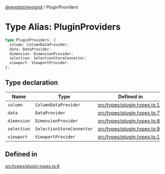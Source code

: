 [@revolist/revogrid](README.md) / PluginProviders

# Type Alias: PluginProviders

```ts
type PluginProviders: {
  column: ColumnDataProvider;
  data: DataProvider;
  dimension: DimensionProvider;
  selection: SelectionStoreConnector;
  viewport: ViewportProvider;
};
```

## Type declaration

| Name | Type | Defined in |
| ------ | ------ | ------ |
| `column` | `ColumnDataProvider` | [src/types/plugin.types.ts:10](https://github.com/revolist/revogrid/blob/786bfc578aeb724125d022c69d878eb830c54a23/src/types/plugin.types.ts#L10) |
| `data` | `DataProvider` | [src/types/plugin.types.ts:7](https://github.com/revolist/revogrid/blob/786bfc578aeb724125d022c69d878eb830c54a23/src/types/plugin.types.ts#L7) |
| `dimension` | `DimensionProvider` | [src/types/plugin.types.ts:8](https://github.com/revolist/revogrid/blob/786bfc578aeb724125d022c69d878eb830c54a23/src/types/plugin.types.ts#L8) |
| `selection` | `SelectionStoreConnector` | [src/types/plugin.types.ts:9](https://github.com/revolist/revogrid/blob/786bfc578aeb724125d022c69d878eb830c54a23/src/types/plugin.types.ts#L9) |
| `viewport` | `ViewportProvider` | [src/types/plugin.types.ts:11](https://github.com/revolist/revogrid/blob/786bfc578aeb724125d022c69d878eb830c54a23/src/types/plugin.types.ts#L11) |

## Defined in

[src/types/plugin.types.ts:6](https://github.com/revolist/revogrid/blob/786bfc578aeb724125d022c69d878eb830c54a23/src/types/plugin.types.ts#L6)
